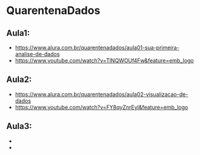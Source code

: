 # QuarentenaDados
 
 ## Aula1:
 - https://www.alura.com.br/quarentenadados/aula01-sua-primeira-analise-de-dados
 - https://www.youtube.com/watch?v=TlNQWOUf4Fw&feature=emb_logo

 ## Aula2:
 - https://www.alura.com.br/quarentenadados/aula02-visualizacao-de-dados
 - https://www.youtube.com/watch?v=FY8qyZnrEyI&feature=emb_logo

 ## Aula3:
 - 
 - 
